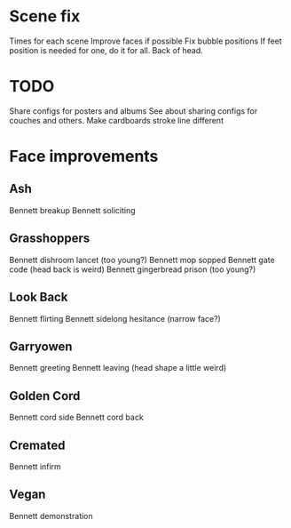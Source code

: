 # Scene fix
Times for each scene
Improve faces if possible
Fix bubble positions
If feet position is needed for one, do it for all.
Back of head.

# TODO
Share configs for posters and albums
See about sharing configs for couches and others.
Make cardboards stroke line different

# Face improvements

## Ash
Bennett breakup
Bennett soliciting

## Grasshoppers
Bennett dishroom lancet (too young?)
Bennett mop sopped
Bennett gate code (head back is weird)
Bennett gingerbread prison (too young?)

## Look Back
Bennett flirting
Bennett sidelong hesitance (narrow face?)

## Garryowen
Bennett greeting
Bennett leaving (head shape a little weird)

## Golden Cord
Bennett cord side
Bennett cord back

## Cremated
Bennett infirm

## Vegan
Bennett demonstration
